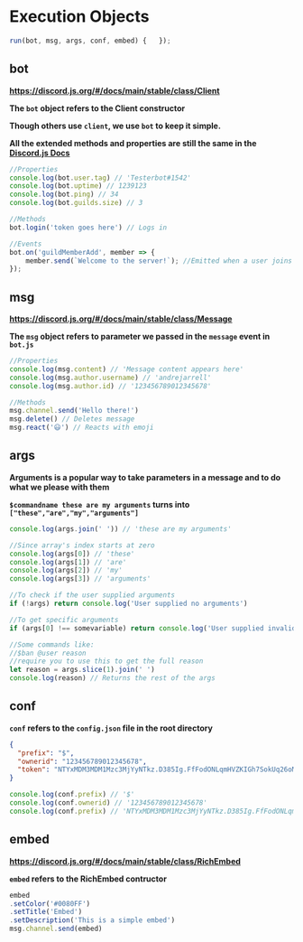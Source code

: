 # Execution Objects

```js
run(bot, msg, args, conf, embed) {   });
```

## bot

**https://discord.js.org/#/docs/main/stable/class/Client**

**The `bot` object refers to the Client constructor**

**Though others use `client`, we use `bot` to keep it simple.** 

**All the extended methods and properties are still the same in the [Discord.js Docs](https://discord.js.org/#/docs/main/stable/general/welcome)**

```js
//Properties
console.log(bot.user.tag) // 'Testerbot#1542'
console.log(bot.uptime) // 1239123
console.log(bot.ping) // 34
console.log(bot.guilds.size) // 3

//Methods
bot.login('token goes here') // Logs in

//Events
bot.on('guildMemberAdd', member => {
    member.send(`Welcome to the server!`); //Emitted when a user joins the server
});
```

## msg

**https://discord.js.org/#/docs/main/stable/class/Message**

**The `msg` object refers to parameter we passed in the `message` event in `bot.js`**

```js
//Properties
console.log(msg.content) // 'Message content appears here'
console.log(msg.author.username) // 'andrejarrell'
console.log(msg.author.id) // '123456789012345678'

//Methods
msg.channel.send('Hello there!')
msg.delete() // Deletes message
msg.react('😃') // Reacts with emoji
```

## args

**Arguments is a popular way to take parameters in a message and to do what we please with them**

**`$commandname these are my arguments` turns into `["these","are","my","arguments"]`**

```js
console.log(args.join(' ')) // 'these are my arguments'

//Since array's index starts at zero
console.log(args[0]) // 'these'
console.log(args[1]) // 'are'
console.log(args[2]) // 'my'
console.log(args[3]) // 'arguments'

//To check if the user supplied arguments
if (!args) return console.log('User supplied no arguments')

//To get specific arguments
if (args[0] !== somevariable) return console.log('User supplied invalid arguments')

//Some commands like: 
//$ban @user reason 
//require you to use this to get the full reason
let reason = args.slice(1).join(' ')
console.log(reason) // Returns the rest of the args
```

## conf

**`conf` refers to the `config.json` file in the root directory**

```json
{
  "prefix": "$",
  "ownerid": "123456789012345678",
  "token": "NTYxMDM3MDM1Mzc3MjYyNTkz.D385Ig.FfFodONLqmHVZKIGh7SokUq26oM"
}
```

```js
console.log(conf.prefix) // '$'
console.log(conf.ownerid) // '123456789012345678'
console.log(conf.prefix) // 'NTYxMDM3MDM1Mzc3MjYyNTkz.D385Ig.FfFodONLqmHVZKIGh7SokUq26oM'
```

## embed
**https://discord.js.org/#/docs/main/stable/class/RichEmbed**

**`embed` refers to the RichEmbed contructor**

```js
embed
.setColor('#0080FF')
.setTitle('Embed')
.setDescription('This is a simple embed')
msg.channel.send(embed)
```